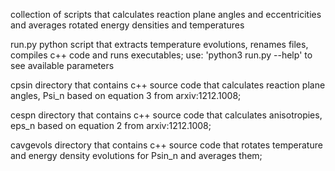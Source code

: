 collection of scripts that calculates reaction plane angles and eccentricities
and averages rotated energy densities and temperatures

run.py
    python script that extracts temperature evolutions, renames files, compiles
    c++ code and runs executables;
    use: 'python3 run.py --help' to see available parameters

cpsin
    directory that contains c++ source code that calculates reaction plane angles,
    Psi_n based on equation 3 from arxiv:1212.1008;

cespn
    directory that contains c++ source code that calculates anisotropies, eps_n
    based on equation 2 from arxiv:1212.1008;

cavgevols
    directory that contains c++ source code that rotates temperature and energy
    density evolutions for Psin_n and averages them;
